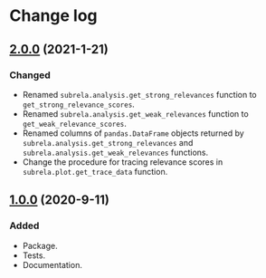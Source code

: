 Change log
==========

[2.0.0][] (2021-1-21)
---------------------

### Changed

* Renamed `subrela.analysis.get_strong_relevances` function to
  `get_strong_relevance_scores`.
* Renamed `subrela.analysis.get_weak_relevances` function to
  `get_weak_relevance_scores`.
* Renamed columns of `pandas.DataFrame` objects returned by
  `subrela.analysis.get_strong_relevances` and
  `subrela.analysis.get_weak_relevances` functions.
* Change the procedure for tracing relevance scores in
  `subrela.plot.get_trace_data` function.

[1.0.0][] (2020-9-11)
---------------------

### Added

* Package.
* Tests.
* Documentation.

[2.0.0]: https://github.com/nbsato/subrela/releases/tag/v2.0.0
[1.0.0]: https://github.com/nbsato/subrela/releases/tag/v1.0.0
